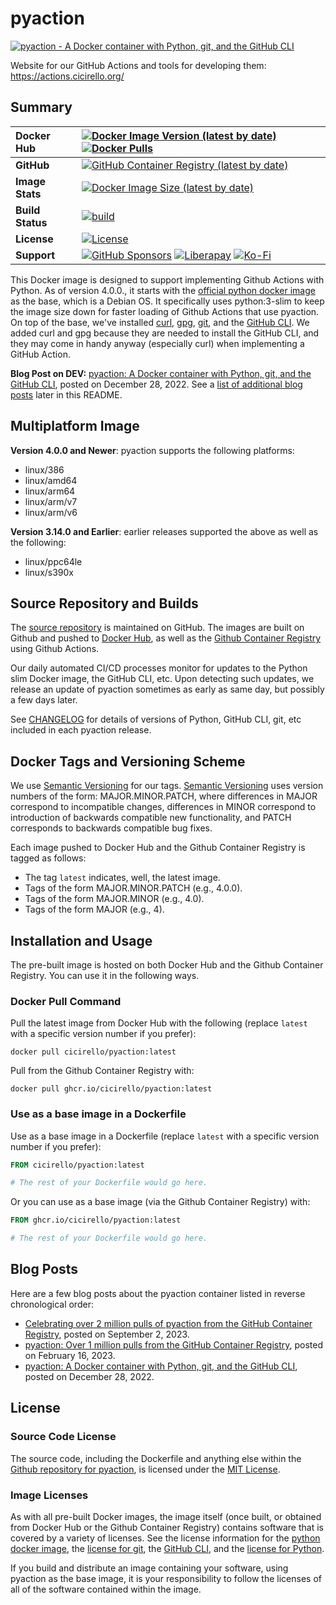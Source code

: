 # pyaction

[![pyaction - A Docker container with Python, git, and the GitHub CLI](https://actions.cicirello.org/images/pyaction640.png)](#pyaction)

Website for our GitHub Actions and tools for developing them: https://actions.cicirello.org/

## Summary

| __Docker Hub__ | [![Docker Image Version (latest by date)](https://img.shields.io/docker/v/cicirello/pyaction?label=Docker%20Hub&logo=docker)](https://hub.docker.com/r/cicirello/pyaction) [![Docker Pulls](https://img.shields.io/docker/pulls/cicirello/pyaction?logo=docker)](https://hub.docker.com/r/cicirello/pyaction) |
| :--- | :--- |
| __GitHub__ | [![GitHub Container Registry (latest by date)](https://ghcr-badge.egpl.dev/cicirello/pyaction/latest_tag?label=ghcr.io&color=royalblue)](https://github.com/cicirello/pyaction/releases) |
| __Image Stats__ | [![Docker Image Size (latest by date)](https://img.shields.io/docker/image-size/cicirello/pyaction?logo=docker)](https://hub.docker.com/r/cicirello/pyaction) |
| __Build Status__ | [![build](https://github.com/cicirello/pyaction/workflows/build/badge.svg)](https://github.com/cicirello/pyaction/actions/workflows/docker-image.yml) |
| __License__ | [![License](https://img.shields.io/github/license/cicirello/pyaction)](LICENSE) |
| __Support__ | [![GitHub Sponsors](https://img.shields.io/badge/sponsor-30363D?logo=GitHub-Sponsors&logoColor=#EA4AAA)](https://github.com/sponsors/cicirello) [![Liberapay](https://img.shields.io/badge/Liberapay-F6C915?logo=liberapay&logoColor=black)](https://liberapay.com/cicirello) [![Ko-Fi](https://img.shields.io/badge/Ko--fi-F16061?logo=ko-fi&logoColor=white)](https://ko-fi.com/cicirello) |

This Docker image is designed to support implementing Github Actions 
with Python. As of version 4.0.0., it starts with 
the [official python docker image](https://hub.docker.com/_/python) as the base,
which is a Debian OS. It specifically uses python:3-slim to keep the image size 
down for faster loading of Github Actions that use pyaction. On top of the 
base, we've installed [curl](https://curl.se/), 
[gpg](https://gnupg.org/), [git](https://git-scm.com/), and the 
[GitHub CLI](https://cli.github.com/). We added curl and gpg because they
are needed to install the GitHub CLI, and they may come in handy anyway 
(especially curl) when implementing a GitHub Action.

__Blog Post on DEV:__ [pyaction: A Docker container with Python, git, and the GitHub CLI](https://dev.to/cicirello/pyaction-a-docker-container-with-python-git-and-the-github-cli-930), posted on December 28, 2022. See a [list of additional blog posts](#blog-posts) later in this README.

## Multiplatform Image

__Version 4.0.0 and Newer__: pyaction supports the following 
platforms:
* linux/386
* linux/amd64
* linux/arm64
* linux/arm/v7
* linux/arm/v6

__Version 3.14.0 and Earlier__: earlier releases supported the
above as well as the following:
* linux/ppc64le
* linux/s390x 

## Source Repository and Builds

The [source repository](https://github.com/cicirello/pyaction) is 
maintained on GitHub. The images are built on Github and pushed 
to [Docker Hub](https://hub.docker.com/r/cicirello/pyaction), as 
well as the 
[Github Container Registry](https://github.com/cicirello?ecosystem=container&tab=packages) 
using Github Actions.

Our daily automated CI/CD processes monitor for updates to the Python slim Docker image, the GitHub 
CLI, etc. Upon detecting such updates, we release an update of pyaction sometimes as 
early as same day, but possibly a few days later.

See [CHANGELOG](https://github.com/cicirello/pyaction/blob/master/CHANGELOG.md) for details of
versions of Python, GitHub CLI, git, etc included in each pyaction release.


## Docker Tags and Versioning Scheme

We use [Semantic Versioning](https://semver.org/) for our tags.
[Semantic Versioning](https://semver.org/) uses version numbers 
of the form: MAJOR.MINOR.PATCH, where differences in 
MAJOR correspond to incompatible changes, differences in MINOR 
correspond to introduction of backwards compatible new functionality, 
and PATCH corresponds to backwards compatible bug fixes.

Each image pushed to Docker Hub and the Github Container Registry is tagged as follows:
* The tag `latest` indicates, well, the latest image.
* Tags of the form MAJOR.MINOR.PATCH (e.g., 4.0.0).
* Tags of the form MAJOR.MINOR (e.g., 4.0).
* Tags of the form MAJOR (e.g., 4).

## Installation and Usage

The pre-built image is hosted on both Docker Hub and the Github 
Container Registry. You can use it in the following ways.

### Docker Pull Command

Pull the latest image from Docker Hub with the following (replace `latest` with 
a specific version number if you prefer):

```Shell
docker pull cicirello/pyaction:latest
```

Pull from the Github Container Registry with:

```Shell
docker pull ghcr.io/cicirello/pyaction:latest
```


### Use as a base image in a Dockerfile

Use as a base image in a Dockerfile (replace `latest` with 
a specific version number if you prefer):

```Dockerfile
FROM cicirello/pyaction:latest

# The rest of your Dockerfile would go here.
```

Or you can use as a base image (via the Github Container Registry) with:

```Dockerfile
FROM ghcr.io/cicirello/pyaction:latest

# The rest of your Dockerfile would go here.
```

## Blog Posts

Here are a few blog posts about the pyaction container listed in reverse chronological order:
* [Celebrating over 2 million pulls of pyaction from the GitHub Container Registry](https://dev.to/cicirello/celebrating-over-2-million-pulls-of-pyaction-from-the-github-container-registry-20hb), posted on September 2, 2023.
* [pyaction: Over 1 million pulls from the GitHub Container Registry](https://dev.to/cicirello/pyaction-over-1-million-pulls-from-the-github-container-registry-29ag), posted on February 16, 2023.
* [pyaction: A Docker container with Python, git, and the GitHub CLI](https://dev.to/cicirello/pyaction-a-docker-container-with-python-git-and-the-github-cli-930), posted on December 28, 2022.

## License

### Source Code License
The source code, including the Dockerfile and anything
else within the [Github repository for pyaction](https://github.com/cicirello/pyaction), 
is licensed under the
[MIT License](https://github.com/cicirello/pyaction/blob/master/LICENSE).

### Image Licenses
As with all pre-built Docker images, the image itself (once built, or obtained from
Docker Hub or the Github Container Registry) contains software that is covered by a
variety of licenses. See the license information for the 
[python docker image](https://hub.docker.com/_/python),
the [license for git](https://git-scm.com/), 
the [GitHub CLI](https://github.com/cli/cli/blob/trunk/LICENSE),
and the [license for Python](https://docs.python.org/3/license.html).  

If you build and distribute an image containing your software, 
using pyaction as the base image, it
is your responsibility to follow the licenses of all of the
software contained within the image.  
